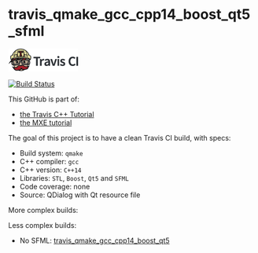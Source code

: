 # travis_qmake_gcc_cpp14_boost_qt5_sfml

[![Travis CI logo](TravisCI.png)](https://travis-ci.org)

[![Build Status](https://travis-ci.org/richelbilderbeek/travis_qmake_gcc_cpp14_boost_qt5_sfml.svg?branch=master)](https://travis-ci.org/richelbilderbeek/travis_qmake_gcc_cpp14_boost_qt5_sfml)

This GitHub is part of:

 * [the Travis C++ Tutorial](https://github.com/richelbilderbeek/travis_cpp_tutorial)
 * [the MXE tutorial](https://github.com/richelbilderbeek/mxe_tutorial)

The goal of this project is to have a clean Travis CI build, with specs:
 * Build system: `qmake`
 * C++ compiler: `gcc`
 * C++ version: `C++14`
 * Libraries: `STL`, `Boost`, `Qt5` and `SFML`
 * Code coverage: none
 * Source: QDialog with Qt resource file

More complex builds:

Less complex builds:
 * No SFML: [travis_qmake_gcc_cpp14_boost_qt5](https://www.github.com/richelbilderbeek/travis_qmake_gcc_cpp14_boost_qt5)

